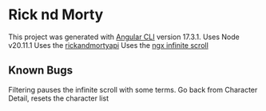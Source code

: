 # Rick nd Morty

This project was generated with [Angular CLI](https://github.com/angular/angular-cli) version 17.3.1.
Uses Node v20.11.1
Uses the [rickandmortyapi](https://rickandmortyapi.com/)
Uses the [ngx infinite scroll](https://www.npmjs.com/package/ngx-infinite-scroll)

## Known Bugs
Filtering pauses the infinite scroll with some terms.
Go back from Character Detail, resets the character list


